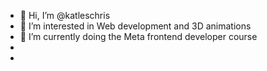 - 👋 Hi, I’m @katleschris
- 👀 I’m interested in Web development and 3D animations
- 🌱 I’m currently doing the Meta frontend developer course
- 
-

<!---
katleschris/katleschris is a ✨ special ✨ repository because its `README.md` (this file) appears on your GitHub profile.
You can click the Preview link to take a look at your changes.
--->
